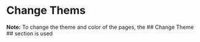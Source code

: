 # Change Thems
**Note:** To change the theme and color of the pages, the ## Change Theme ## section is used
